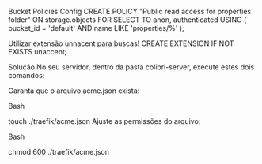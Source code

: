 Bucket Policies Config
CREATE POLICY "Public read access for properties folder"
ON storage.objects FOR SELECT
TO anon, authenticated
USING (
bucket_id = 'default'
AND name LIKE 'properties/%'
);

Utilizar extensão unnacent para buscas!
CREATE EXTENSION IF NOT EXISTS unaccent;

Solução
No seu servidor, dentro da pasta colibri-server, execute estes dois comandos:

Garanta que o arquivo acme.json exista:

Bash

touch ./traefik/acme.json
Ajuste as permissões do arquivo:

Bash

chmod 600 ./traefik/acme.json
